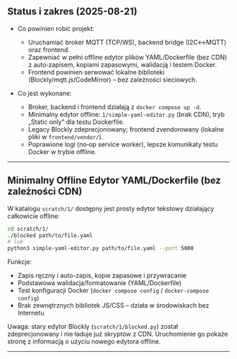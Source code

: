 
## Status i zakres (2025-08-21)

- Co powinien robić projekt:
  - Uruchamiać broker MQTT (TCP/WS), backend bridge (I2C↔MQTT) oraz frontend.
  - Zapewniać w pełni offline edytor plików YAML/Dockerfile (bez CDN) z auto‑zapisem, kopiami zapasowymi, walidacją i testem Docker.
  - Frontend powinien serwować lokalne biblioteki (Blockly/mqtt.js/CodeMirror) – bez zależności sieciowych.

- Co jest wykonane:
  - Broker, backend i frontend działają z `docker compose up -d`.
  - Minimalny edytor offline: `1/simple-yaml-editor.py` (brak CDN), tryb „Static only” dla testu Dockerfile.
  - Legacy Blockly zdeprecjonowany; frontend zvendorowany (lokalne pliki w `frontend/vendor/`).
  - Poprawione logi (no‑op service worker), lepsze komunikaty testu Docker w trybie offline.

---

## Minimalny Offline Edytor YAML/Dockerfile (bez zależności CDN)

W katalogu `scratch/1/` dostępny jest prosty edytor tekstowy działający całkowicie offline:

```bash
cd scratch/1/
./blocked path/to/file.yaml
# lub
python3 simple-yaml-editor.py path/to/file.yaml --port 5000
```

Funkcje:

- Zapis ręczny i auto-zapis, kopie zapasowe i przywracanie
- Podstawowa walidacja/formatowanie (YAML/Dockerfile)
- Test konfiguracji Docker (`docker compose config` / `docker-compose config`)
- Brak zewnętrznych bibliotek JS/CSS – działa w środowiskach bez Internetu

Uwaga: stary edytor Blockly (`scratch/1/blocked.py`) został zdeprecjonowany i nie ładuje już skryptów z CDN. Uruchomienie go pokaże stronę z informacją o użyciu nowego edytora offline.

---
